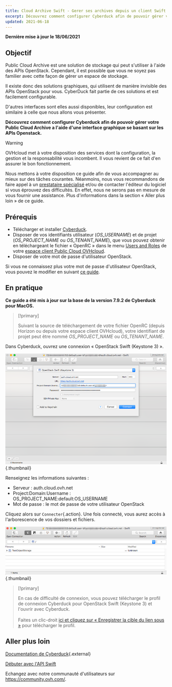 ```yaml
---
title: Cloud Archive Swift - Gerer ses archives depuis un client Swift (Cyberduck)
excerpt: Découvrez comment configurer Cyberduck afin de pouvoir gérer votre Public Cloud Archive
updated: 2021-06-18
---
```


**Dernière mise à jour le 18/06/2021**

## Objectif

Public Cloud Archive est une solution de stockage qui peut s'utiliser à l'aide des APIs OpenStack. Cependant, il est possible que vous ne soyez pas familier avec cette façon de gérer un espace de stockage.

Il existe donc des solutions graphiques, qui utilisent de manière invisible des APIs OpenStack pour vous. CyberDuck fait partie de ces solutions et est facilement configurable.

D'autres interfaces sont elles aussi disponibles, leur configuration est similaire à celle que nous allons vous présenter.

**Découvrez comment configurer Cyberduck afin de pouvoir gérer votre Public Cloud Archive a l'aide d'une interface graphique se basant sur les APIs Openstack.**

> [!warning]
>
> OVHcloud met à votre disposition des services dont la configuration, la gestion et la responsabilité vous incombent. Il vous revient de ce fait d'en assurer le bon fonctionnement.
>
> Nous mettons à votre disposition ce guide afin de vous accompagner au mieux sur des tâches courantes. Néanmoins, nous vous recommandons de faire appel à un [prestataire spécialisé](https://partner.ovhcloud.com/fr/directory/) et/ou de contacter l'éditeur du logiciel si vous éprouvez des difficultés. En effet, nous ne serons pas en mesure de vous fournir une assistance. Plus d'informations dans la section « Aller plus loin » de ce guide.
>

## Prérequis

- Télécharger et installer [Cyberduck](https://cyberduck.io/).
- Disposer de vos identifiants utilisateur (*OS_USERNAME*) et de projet (*OS_PROJECT_NAME* ou *OS_TENANT_NAME*), que vous pouvez obtenir en téléchargeant le fichier « OpenRC » dans le menu [Users and Roles](/pages/public_cloud/compute/loading_openstack_environment_variables#etape-1-recuperer-les-variables) de votre [espace client Public Cloud OVHcloud](https://www.ovh.com/auth/?action=gotomanager&from=https://www.ovh.com/fr/&ovhSubsidiary=fr).
- Disposer de votre mot de passe d'utilisateur OpenStack.

Si vous ne connaissez plus votre mot de passe d'utilisateur OpenStack, vous pouvez le modifier en suivant [ce guide](/pages/public_cloud/compute/change_openstack_user_password_in_horizon).

## En pratique

**Ce guide a été mis à jour sur la base de la version 7.9.2 de Cyberduck pour MacOS.**

> [!primary]
>
> Suivant la source de téléchargement de votre fichier OpenRC (depuis Horizon ou depuis votre espace client OVHcloud), votre identifiant de projet peut être nommé *OS_PROJECT_NAME* ou *OS_TENANT_NAME*.
>

Dans Cyberduck, ouvrez une connexion « OpenStack Swift (Keystone 3) ».

![pca-cyberduck](images/login.png){.thumbnail}

Renseignez les informations suivantes :

- Serveur : auth.cloud.ovh.net
- Project:Domain:Username : OS_PROJECT_NAME:default:OS_USERNAME
- Mot de passe : le mot de passe de votre utilisateur OpenStack

Cliquez alors sur `Connecter`{.action}. Une fois connecté, vous aurez accès à l'arborescence de vos dossiers et fichiers.

![pca-cyberduck](images/successful-login.png){.thumbnail}

> [!primary]
>
> En cas de difficulté de connexion, vous pouvez télécharger le profil de connexion Cyberduck pour OpenStack Swift (Keystone 3) et l'ouvrir avec Cyberduck.
> <br><br>Faites un clic-droit <a href="https://trac.cyberduck.io/browser/shelves/02.2020/profiles/default/Openstack%20Swift%20(Keystone%203).cyberduckprofile?rev=48724&order=name" download>ici et cliquez sur « Enregistrer la cible du lien sous »</a> pour télécharger le profil.
>

## Aller plus loin

[Documentation de Cyberduck](https://trac.cyberduck.io/wiki/help/en){.external}

[Débuter avec l'API Swift](/pages/storage_and_backup/object_storage/pcs_getting_started_with_the_swift_api)

Echangez avec notre communauté d'utilisateurs sur <https://community.ovh.com/>.
